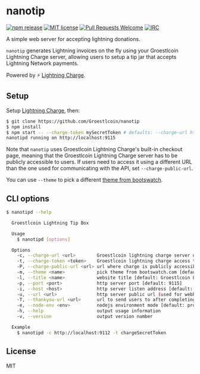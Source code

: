# nanotip

[![npm release](https://img.shields.io/npm/v/nanotip.svg)](https://www.npmjs.com/package/nanotip)
[![MIT license](https://img.shields.io/github/license/elementsproject/nanotip.svg)](https://github.com/elementsproject/nanotip/blob/master/LICENSE)
[![Pull Requests Welcome](https://img.shields.io/badge/PRs-welcome-brightgreen.svg)](http://makeapullrequest.com)
[![IRC](https://img.shields.io/badge/chat-on%20freenode-brightgreen.svg)](https://webchat.freenode.net/?channels=lightning-charge)

A simple web server for accepting lightning donations.

`nanotip` generates Lightning invoices on the fly using your Groestlcoin Lightning Charge server,
allowing users to setup a tip jar that accepts Lightning Network payments.

Powered by :zap: [Lightning Charge](https://github.com/Groestlcoin/groestlcoin-lightning-charge).

## Setup

Setup [Lightning Charge](https://github.com/Groestlcoin/groestlcoin-lightning-charge), then:

```bash
$ git clone https://github.com/Groestlcoin/nanotip
$ npm install
$ npm start -- --charge-token mySecretToken # defaults: --charge-url http://localhost:9112 --port 9115
nanotipd running on http://localhost:9115
```

Note that `nanotip` uses Groestlcoin Lightning Charge's built-in checkout page, meaning that the Groestlcoin Lightning Charge
server has to be publicly accessible to users. If users need to access it using a different URL
than the one used for communicating with the API, set `--charge-public-url`.

You can use `--theme` to pick a different [theme from bootswatch](https://bootswatch.com).

## CLI options

```bash
$ nanotipd --help

  Groestlcoin Lightning Tip Box

  Usage
    $ nanotipd [options]

  Options
    -c, --charge-url <url>        Groestlcoin lightning charge server url [default: http://localhost:9112]
    -t, --charge-token <token>    Groestlcoin lightning charge access token [required]
    -P, --charge-public-url <url> url where charge is publicly accessible [default: {charge-url}]
    -m, --theme <name>            pick theme from bootswatch.com [default: yeti]
    -l, --title <name>            website title [default: Groestlcoin Lightning Tip Box]
    -p, --port <port>             http server port [default: 9115]
    -i, --host <host>             http server listen address [default: 127.0.0.1]
    -u, --url <url>               http server public url (used for webhooks) [default: http://{host}:{port}]
    -T, --thankyou-url <url>      url to send users to after completing the payment [default: {url}/thankyou]
    -e, --node-env <env>          nodejs environment mode [default: production]
    -h, --help                    output usage information
    -v, --version                 output version number

  Example
    $ nanotipd -c http://localhost:9112 -t chargeSecretToken
```

## License

MIT
